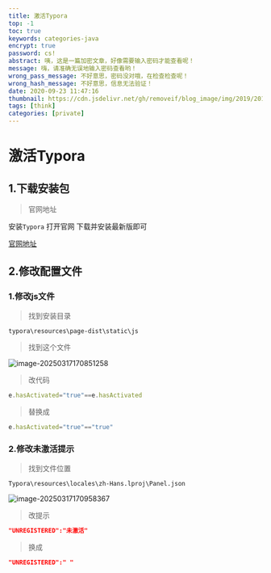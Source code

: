 ```yaml
---
title: 激活Typora
top: -1
toc: true
keywords: categories-java
encrypt: true
password: cs!
abstract: 咦，这是一篇加密文章，好像需要输入密码才能查看呢！
message: 嗨，请准确无误地输入密码查看哟！
wrong_pass_message: 不好意思，密码没对哦，在检查检查呢！
wrong_hash_message: 不好意思，信息无法验证！
date: 2020-09-23 11:47:16
thumbnail: https://cdn.jsdelivr.net/gh/removeif/blog_image/img/2019/20191030151957.png
tags: [think]
categories: [private]
---
```

# 激活Typora

## 1.下载安装包

> 官网地址

安装`Typora` 打开官网 下载并安装最新版即可

<a href="https://typoraio.cn/">官网地址</a>
<!-- more -->

## 2.修改配置文件

### 1.修改js文件 

> 找到安装目录

```
typora\resources\page-dist\static\js
```

> 找到这个文件

![image-20250317170851258](C:\Users\Administrator\AppData\Roaming\Typora\typora-user-images\image-20250317170851258.png)

> 改代码

```js
e.hasActivated="true"==e.hasActivated
```

> 替换成

```js
e.hasActivated="true"=="true"
```

### 2.修改未激活提示

> 找到文件位置

```
Typora\resources\locales\zh-Hans.lproj\Panel.json 
```

![image-20250317170958367](C:\Users\Administrator\AppData\Roaming\Typora\typora-user-images\image-20250317170958367.png)

> 改提示

```json
"UNREGISTERED":"未激活"
```

> 换成

```json
"UNREGISTERED":" "
```

